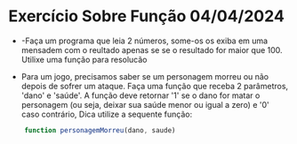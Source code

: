 # Exercício Sobre Função 04/04/2024

- -Faça um programa que leia 2 números, some-os os exiba em uma mensadem com o reultado apenas se se o resultado for maior que 100. Utilixe uma função para resolucão

- Para um jogo, precisamos saber se um personagem morreu ou não depois de sofrer um ataque. Faça uma função que receba 2 parâmetros, 'dano' e 'saúde'. A função deve retornar '1' se o dano for matar o personagem (ou seja, deixar sua saúde menor ou igual a zero) e '0' caso contrário, Dica utilize a sequente função:
```js
    function personagemMorreu(dano, saude)
```